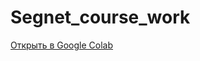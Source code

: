 # Segnet_course_work
[Открыть в Google Colab](https://colab.research.google.com/github/IljarSmirnov/Segnet_course_work/blob/main/segnet_gh.ipynb)
